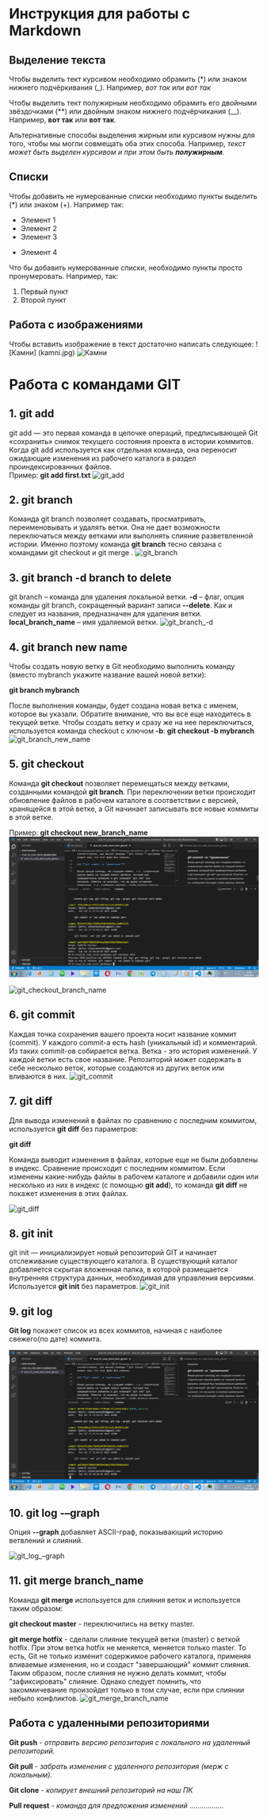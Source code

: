 # Инструкция для работы с Markdown

## Выделение текста

Чтобы выделить тект курсивом необходимо обрамить (*) или знаком нижнего подчёркивания (_). Например, *вот так* или _вот так_

Чтобы выделить тект полужирным необходимо обрамить его двойными звёздочками (**) или двойным знаком нижнего подчёрчикания (__). Например, **вот так** или __вот так__.

Альтернативные способы выделения жирным или курсивом нужны для того, чтобы мы могли совмещать оба этих способа. Например, _текст может быть выделен курсивом и при этом быть **полужирным**_.

## Списки

Чтобы добавить не нумерованные списки необходимо пункты выделить (*) или знаком (+).
Например так:
* Элемент 1
* Элемент 2
* Элемент 3
+ Элемент 4

Что бы добавить нумерованные списки, необходимо пункты просто пронумеровать.
Например, так:
1. Первый пункт
2. Второй пункт

## Работа с изображениями

Чтобы вставить изображение в текст достаточно написать следующее: ![Камни] (kamni.jpg)
![Камни](kamni.jpg)


# Работа с командами GIT
## 1. git add
 git add — это первая команда в цепочке операций, предписывающей Git «сохранить» снимок текущего состояния проекта в истории коммитов. Когда git add используется как отдельная команда, она переносит ожидающие изменения из рабочего каталога в раздел проиндексированных файлов.        
 Пример: **git add first.txt**
![git_add](git_add.png)

## 2. git branch
Команда git branch позволяет создавать, просматривать, переименовывать и удалять ветки. Она не дает возможности переключаться между ветками или выполнять слияние разветвленной истории. Именно поэтому команда **git branch** тесно связана с командами git checkout и git merge .
![git_branch](git_branch.png)

## 3. git branch -d branch to delete
git branch – команда для удаления локальной ветки.
**-d** – флаг, опция команды git branch, сокращенный вариант записи **--delete**. Как и следует из названия, предназначен для удаления ветки.
**local_branch_name** – имя удаляемой ветки.
![git_branch_-d](git_branch_-d.png)

## 4. git branch new name
Чтобы создать новую ветку в Git необходимо выполнить команду (вместо mybranch укажите название вашей новой ветки):

**git branch mybranch**

После выполнения команды, будет создана новая ветка с именем, которое вы указали. Обратите внимание, что вы все еще находитесь в текущей ветке. Чтобы создать ветку и сразу же на нее переключиться, используется команда checkout с ключом **-b**:
**git checkout -b mybranch**
![git_branch_new_name](git_branch_new_name.png)

## 5. git checkout
Команда **git checkout** позволяет перемещаться между ветками, созданными командой **git branch**. При переключении ветки происходит обновление файлов в рабочем каталоге в соответствии с версией, хранящейся в этой ветке, а Git начинает записывать все новые коммиты в этой ветке.

Пример: **git checkout new_branch_name**
![git_checkout](git_checkout.png)

![git_checkout_branch_name](git_checkout_branch_name.png)

## 6. git commit
Каждая точка сохранения вашего проекта носит название коммит (commit). У каждого commit-a есть hash (уникальный id) и комментарий. Из таких commit-ов собирается ветка. Ветка - это история изменений. У каждой ветки есть свое название. Репозиторий может содержать в себе несколько веток, которые создаются из других веток или вливаются в них.
![git_commit](git_commit.png)

## 7. git diff
Для вывода изменений в файлах по сравнению с последним коммитом, используется **git diff** без параметров:

**git diff**

Команда выводит изменения в файлах, которые еще не были добавлены в индекс. Сравнение происходит с последним коммитом.
Если изменены какие-нибудь файлы в рабочем каталоге и добавили один или несколько из них в индекс (с помощью **git add**), то команда **git diff** не покажет изменения в этих файлах. 

![git_diff](git_diff.png)

## 8. git init
git init — инициализирует новый репозиторий GIT и начинает отслеживание существующего каталога. В существующий каталог добавляется скрытая вложенная папка, в которой размещается внутренняя структура данных, необходимая для управления версиями. Используется **git init** без параметров.
![git_init](git_init.png)

## 9. git log
**Git log** покажет список из всех коммитов, начиная с наиболее свежего(по дате) коммита.

![git_log](git_log.png)

## 10. git log -–graph
Опция **--graph** добавляет ASCII-граф, показывающий историю ветвлений и слияний.

![git_log_–graph](git_log_–graph.png)

## 11. git merge branch_name
Команда **git merge** используется для слияния веток и используется таким образом:

**git checkout master** - переключились на ветку master.

**git merge hotfix** - сделали слияние текущей ветки (master) с веткой hotfix. При этом ветка hotfix не меняется, меняется только master. 
То есть, Git не только изменит содержимое рабочего каталога, применяя вливаемые изменения, но и создаст "завершающий" коммит слияния. Таким образом, после слияния не нужно делать коммит, чтобы "зафиксировать" слияние. Однако следует помнить, что закоммичевание произойдет только в том случае, если при слиянии небыло конфликтов.
![git_merge_branch_name](git_merge_branch_name.png)


## Работа с удаленными репозиториями

**Git push** - *отправить версию репозитория с локального на удаленный репозиторий.*

**Git pull** - *забрать изменения с удаленного репозитория (мерж с локальным).*

**Git clone** - *копирует внешний репозиторий на наш ПК*

**Pull request** -  *команда для предложения изменений*
.................
